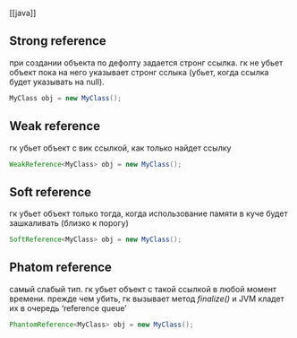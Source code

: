 [[java]] 

## Strong reference

при создании объекта по дефолту задается стронг ссылка. гк не убьет объект пока на него указывает стронг сслыка (убьет, когда ссылка будет указывать на null).
```java
MyClass obj = new MyClass();
```
## Weak reference

гк убьет объект с вик ссылкой, как только найдет ссылку
```java
WeakReference<MyClass> obj = new MyClass();
```

## Soft reference

гк убьет объект только тогда, когда использование памяти в куче будет зашкаливать (близко к порогу)

```java
SoftReference<MyClass> obj = new MyClass();
```

## Phatom reference

самый слабый тип. гк убьет объект с такой ссылкой в любой момент времени. прежде чем убить, гк вызывает метод *finalize()* и JVM кладет их в очередь ‘reference queue’

```java
PhantomReference<MyClass> obj = new MyClass();
```



